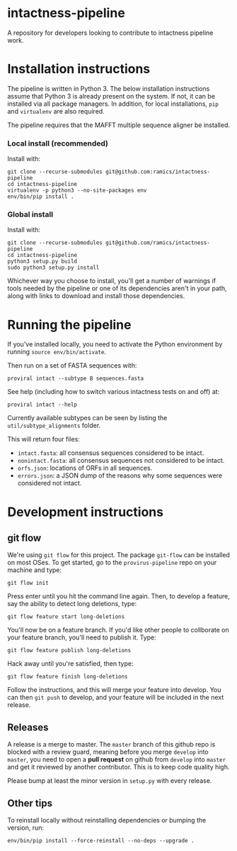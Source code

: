 # intactness-pipeline
A repository for developers looking to contribute to intactness pipeline work.

# Installation instructions

The pipeline is written in Python 3. The below installation instructions assume that Python 3 is already present on the system. If not, it can be installed via all package managers. In addition, for local installations, `pip` and `virtualenv` are also required.

The pipeline requires that the MAFFT multiple sequence aligner be installed.

### Local install (recommended)

Install with:

```
git clone --recurse-submodules git@github.com:ramics/intactness-pipeline
cd intactness-pipeline
virtualenv -p python3 --no-site-packages env
env/bin/pip install .
```

### Global install

Install with:

```
git clone --recurse-submodules git@github.com/ramics/intactness-pipeline
cd intactness-pipeline
python3 setup.py build
sudo python3 setup.py install
```

Whichever way you choose to install, you'll get a number of warnings if tools needed by the pipeline or one of its dependencies aren't in your path, along with links to download and install those dependencies. 

# Running the pipeline

If you've installed locally, you need to activate the Python environment by running `source env/bin/activate`.

Then run on a set of FASTA sequences with:

```
proviral intact --subtype B sequences.fasta
```

See help (including how to switch various intactness tests on and off) at:

```
proviral intact --help
```

Currently available subtypes can be seen by listing the `util/subtype_alignments` folder.

This will return four files:

* `intact.fasta`: all consensus sequences considered to be intact.
* `nonintact.fasta`: all consensus sequences not considered to be intact.
* `orfs.json`: locations of ORFs in all sequences.
* `errors.json`: a JSON dump of the reasons why some sequences were considered not intact.

# Development instructions

## git flow

We're using `git flow` for this project. The package `git-flow` can be installed on most OSes. To get started, go to the `provirus-pipeline` repo on your machine and type:

```
git flow init
```

Press enter until you hit the command line again. Then, to develop a feature, say the ability to detect long deletions, type:

```
git flow feature start long-deletions
```

You'll now be on a feature branch. If you'd like other people to collborate on your feature branch, you'll need to publish it.  Type:

```
git flow feature publish long-deletions
```

Hack away until you're satisfied, then type:

```
git flow feature finish long-deletions
```

Follow the instructions, and this will merge your feature into develop.  You can then `git push` to develop, and your feature will be included in the next release.

## Releases

A release is a merge to master.  The `master` branch of this github repo is blocked with a review guard, meaning before you merge `develop` into `master`, you need to open a **pull request** on github from `develop` into `master` and get it reviewed by another contributor.  This is to keep code quality high.

Please bump at least the minor version in `setup.py` with every release.

## Other tips

To reinstall locally without reinstalling dependencies or bumping the version, run:

```
env/bin/pip install --force-reinstall --no-deps --upgrade .
```


